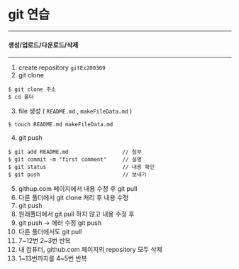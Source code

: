 # git 연습
---

#### 생성/업로드/다운로드/삭제 
---

1. create repository `gitEx200309`
2. git clone 

```shell
$ git clone 주소
$ cd 폴더
```

3. file 생성 ( `README.md` ,  `makeFileData.md` )

```shell
$ touch README.md makeFileData.md
```

4. git push

```shell
$ git add README.md                 // 첨부
$ git commit -m "first comment"     // 설명
$ git status                        // 내용 확인
$ git push                          // 보내기
```

5. githup.com 페이지에서 내용 수정 후 git pull
6. 다른 폴더에서 git clone 처리 후 내용 수정
7. git push
8. 원래폴더에서 git pull 하지 않고 내용 수정 후
9. git push -> 에러 수정 git push
10. 다른 폴더에서도 git pull
11. 7~12번 2~3번 반복
12. 내 컴퓨터, github.com 페이지의 repository 모두 삭제
13. 1~13번까지를 4~5번 반복